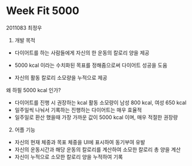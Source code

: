 # Week Fit 5000 
2011083 최정우


1. 개발 목적

* 다이어트를 하는 사람들에게 자신의 한 운동의 칼로리 양을 제공
  
* 5000 kcal 이라는 수치화된 목표를 정해줌으로써 다이어트 성공을 도움

* 자신의 활동 칼로리 소모량을 누적으로 제공

왜 하필 5000 kcal 인가?
- 다이어트를 진행 시 권장하는 kcal 활동 소모량이 남성 800 kcal, 여성 650 kcal
- 일주일씩 나눠서 기록하는 진행하는 다이어트는 매우 효율적
- 일주일로 환산 했을때 가장 가까운 값이 5000 kcal 이며, 매우 적절한 권장량


2. 어플 기능
* 자신의 현재 체중과 목표 체중을 UI에 표시하여 동기부여 유발
* 자신의 운동시간과 해당 운동의 칼로리를 계산하여 소모한 칼로리 총 양을 계산
* 자신이 누적으로 소모한 칼로리 양을 누적하여 기록 



